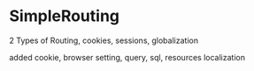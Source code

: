 # SimpleRouting

2 Types of Routing, cookies, sessions, globalization

added cookie, browser setting, query, sql, resources localization
